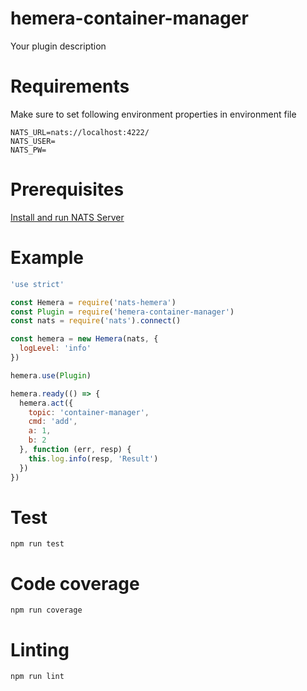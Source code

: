 # hemera-container-manager

Your plugin description

# Requirements

Make sure to set following environment properties in environment file

```
NATS_URL=nats://localhost:4222/
NATS_USER=
NATS_PW=
```
# Prerequisites

[Install and run NATS Server](http://nats.io/documentation/tutorials/gnatsd-install/)

# Example

```js
'use strict'

const Hemera = require('nats-hemera')
const Plugin = require('hemera-container-manager')
const nats = require('nats').connect()

const hemera = new Hemera(nats, {
  logLevel: 'info'
})

hemera.use(Plugin)

hemera.ready(() => {
  hemera.act({
    topic: 'container-manager',
    cmd: 'add',
    a: 1,
    b: 2
  }, function (err, resp) {
    this.log.info(resp, 'Result')
  })
})

```

# Test

```
npm run test
```

# Code coverage

```
npm run coverage
```

# Linting

```
npm run lint
```
